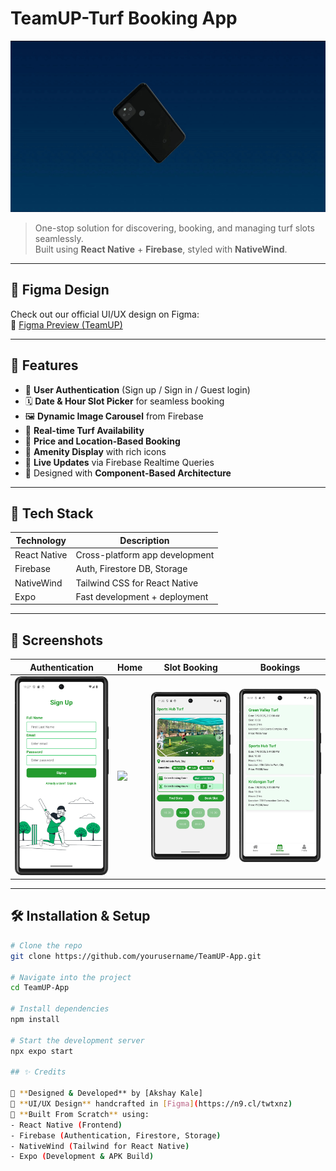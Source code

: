 # TeamUP-Turf Booking App 
![App Preview](assets/images/preview.gif)

> One-stop solution for discovering, booking, and managing turf slots seamlessly.  
> Built using **React Native** + **Firebase**, styled with **NativeWind**.

---
## 🔗 Figma Design

Check out our official UI/UX design on Figma:  
🎨 [Figma Preview (TeamUP)](https://n9.cl/twtxnz)

---
## 📱 Features

- 🔐 **User Authentication** (Sign up / Sign in / Guest login)
- 🗓️ **Date & Hour Slot Picker** for seamless booking
- 🖼️ **Dynamic Image Carousel** from Firebase
- 🎯 **Real-time Turf Availability**
- 💸 **Price and Location-Based Booking**
- 🧰 **Amenity Display** with rich icons
- 🔄 **Live Updates** via Firebase Realtime Queries
- 🧪 Designed with **Component-Based Architecture**

---
## 🚀 Tech Stack

| Technology     | Description                     |
|----------------|---------------------------------|
| React Native   | Cross-platform app development  |
| Firebase       | Auth, Firestore DB, Storage     |
| NativeWind     | Tailwind CSS for React Native   |
| Expo           | Fast development + deployment   |

---
## 📸 Screenshots

| Authentication | Home | Slot Booking | Bookings |
|----------------|------|--------------|----------|
| <img src="./assets/images/First.png" width="200"/> | <img src="./assets/images/Home.png" width="200"/> | <img src="./assets/images/BookSlot.png" width="200"/> | <img src="./assets/images/Bookings.png" width="200"/> |
---

## 🛠️ Installation & Setup

```bash
# Clone the repo
git clone https://github.com/yourusername/TeamUP-App.git

# Navigate into the project
cd TeamUP-App

# Install dependencies
npm install

# Start the development server
npx expo start

## ✨ Credits

🔧 **Designed & Developed** by [Akshay Kale]
🎨 **UI/UX Design** handcrafted in [Figma](https://n9.cl/twtxnz)
📲 **Built From Scratch** using:
- React Native (Frontend)
- Firebase (Authentication, Firestore, Storage)
- NativeWind (Tailwind for React Native)
- Expo (Development & APK Build)
